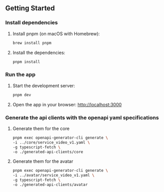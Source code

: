 ## Getting Started

### Install dependencies

1. Install pnpm (on macOS with Homebrew):
    ```bash
    brew install pnpm
    ```
2. Install the dependencies:
    ```bash
    pnpm install
    ```

### Run the app

1. Start the development server:
    ```bash
    pnpm dev
    ```
2. Open the app in your browser: [http://localhost:3000](http://localhost:3000)


### Generate the api clients with the openapi yaml specifications

1. Generate them for the core
    ```bash
    pnpm exec openapi-generator-cli generate \
    -i ../core/service_video_v1.yaml \
    -g typescript-fetch \
    -o ./generated-api-clients/core
    ```
2. Generate them for the avatar
    ```bash
    pnpm exec openapi-generator-cli generate \
    -i ../avatar/service_video_v1.yaml \
    -g typescript-fetch \
    -o ./generated-api-clients/avatar
    ```